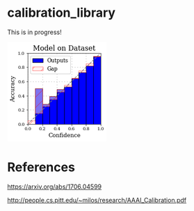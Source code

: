 # calibration_library

This is in progress!




![Diagram](reliability_diagram.png)





# References
https://arxiv.org/abs/1706.04599

http://people.cs.pitt.edu/~milos/research/AAAI_Calibration.pdf
